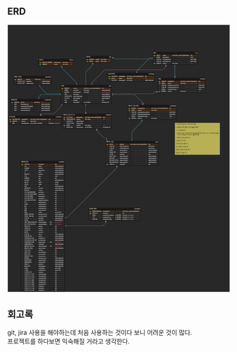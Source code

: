 ## ERD
![공통프로젝트_ERD](2022-01-13-18-28-15.png)

## 회고록
git, jira 사용을 해야하는데 처음 사용하는 것이다 보니 어려운 것이 많다.<br>프로젝트를 하다보면 익숙해질 거라고 생각한다.
